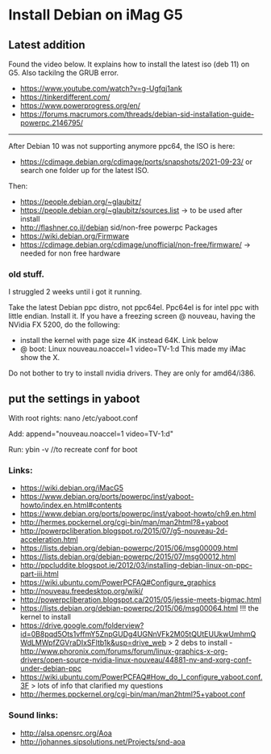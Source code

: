 # Install Debian on iMag G5

## Latest addition

Found the video below. It explains how to install the latest iso (deb 11) on G5.
Also tackilng the GRUB error.
- https://www.youtube.com/watch?v=g-Ugfqj1ank
- https://tinkerdifferent.com/
- https://www.powerprogress.org/en/
- https://forums.macrumors.com/threads/debian-sid-installation-guide-powerpc.2146795/

------------------------------------------------------------------
After Debian 10 was not supporting anymore ppc64, the ISO is here:
- https://cdimage.debian.org/cdimage/ports/snapshots/2021-09-23/
or search one folder up for the latest ISO.

Then:
- https://people.debian.org/~glaubitz/
- https://people.debian.org/~glaubitz/sources.list -> to be used after install
- http://flashner.co.il/debian sid/non-free powerpc Packages
- https://wiki.debian.org/Firmware 
- https://cdimage.debian.org/cdimage/unofficial/non-free/firmware/ -> needed for non free hardware

### old stuff.
I struggled 2 weeks until i got it running.

Take the latest Debian ppc distro, not ppc64el. Ppc64el is for intel ppc with little endian.
Install it. If you have a freezing screen @ nouveau, having the NVidia FX 5200, do the following:
* install the kernel with page size 4K instead 64K. Link below
* @ boot: Linux nouveau.noaccel=1 video=TV-1:d
This made my iMac show the X.

Do not bother to try to install nvidia drivers. They are only for amd64/i386.

## put the settings in yaboot
With root rights:
nano /etc/yaboot.conf

Add:
append="nouveau.noaccel=1 video=TV-1:d"

Run:
ybin -v //to recreate conf for boot




### Links:
- https://wiki.debian.org/iMacG5
- https://www.debian.org/ports/powerpc/inst/yaboot-howto/index.en.html#contents
- https://www.debian.org/ports/powerpc/inst/yaboot-howto/ch9.en.html
- http://hermes.ppckernel.org/cgi-bin/man/man2html?8+yaboot
- http://powerpcliberation.blogspot.ro/2015/07/g5-nouveau-2d-acceleration.html
- https://lists.debian.org/debian-powerpc/2015/06/msg00009.html
- https://lists.debian.org/debian-powerpc/2015/07/msg00012.html
- http://ppcluddite.blogspot.ie/2012/03/installing-debian-linux-on-ppc-part-iii.html
- https://wiki.ubuntu.com/PowerPCFAQ#Configure_graphics
- http://nouveau.freedesktop.org/wiki/
- http://powerpcliberation.blogspot.ca/2015/05/jessie-meets-bigmac.html
- https://lists.debian.org/debian-powerpc/2015/06/msg00064.html !!! the kernel to install
- https://drive.google.com/folderview?id=0B8pqd5Ots1vffmY5ZnpGUDg4UGNnVFk2M05tQUtEUUkwUmhmQWdLMWpfZGVraDIxSFltb1k&usp=drive_web > 2 debs to install
-http://www.phoronix.com/forums/forum/linux-graphics-x-org-drivers/open-source-nvidia-linux-nouveau/44881-nv-and-xorg-conf-under-debian-ppc
- https://wiki.ubuntu.com/PowerPCFAQ#How_do_I_configure_yaboot.conf.3F > lots of info that clarified my questions
- http://hermes.ppckernel.org/cgi-bin/man/man2html?5+yaboot.conf


### Sound links:
- http://alsa.opensrc.org/Aoa
- http://johannes.sipsolutions.net/Projects/snd-aoa
